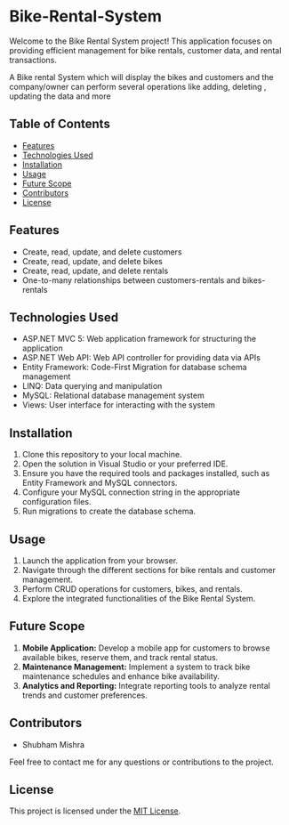 # Bike-Rental-System

Welcome to the Bike Rental System project! This application focuses on providing efficient management for bike rentals, customer data, and rental transactions.

A Bike rental System which will display the bikes and customers and the company/owner can perform several operations like adding, deleting , updating the data and more

## Table of Contents

- [Features](#features)
- [Technologies Used](#technologies-used)
- [Installation](#installation)
- [Usage](#usage)
- [Future Scope](#future-scope)
- [Contributors](#contributors)
- [License](#license)

## Features

- Create, read, update, and delete customers
- Create, read, update, and delete bikes
- Create, read, update, and delete rentals
- One-to-many relationships between customers-rentals and bikes-rentals

## Technologies Used

- ASP.NET MVC 5: Web application framework for structuring the application
- ASP.NET Web API: Web API controller for providing data via APIs
- Entity Framework: Code-First Migration for database schema management
- LINQ: Data querying and manipulation
- MySQL: Relational database management system
- Views: User interface for interacting with the system

## Installation

1. Clone this repository to your local machine.
2. Open the solution in Visual Studio or your preferred IDE.
3. Ensure you have the required tools and packages installed, such as Entity Framework and MySQL connectors.
4. Configure your MySQL connection string in the appropriate configuration files.
5. Run migrations to create the database schema.

## Usage

1. Launch the application from your browser.
2. Navigate through the different sections for bike rentals and customer management.
3. Perform CRUD operations for customers, bikes, and rentals.
4. Explore the integrated functionalities of the Bike Rental System.

## Future Scope

1. **Mobile Application:** Develop a mobile app for customers to browse available bikes, reserve them, and track rental status.
2. **Maintenance Management:** Implement a system to track bike maintenance schedules and enhance bike availability.
3. **Analytics and Reporting:** Integrate reporting tools to analyze rental trends and customer preferences.

## Contributors

- Shubham Mishra

Feel free to contact me for any questions or contributions to the project.

## License

This project is licensed under the [MIT License](LICENSE).
